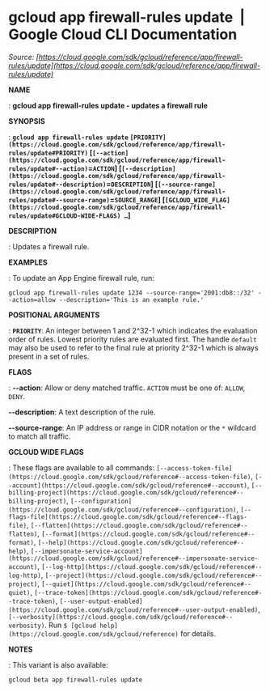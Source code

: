 # gcloud app firewall-rules update  |  Google Cloud CLI Documentation

*Source: [https://cloud.google.com/sdk/gcloud/reference/app/firewall-rules/update](https://cloud.google.com/sdk/gcloud/reference/app/firewall-rules/update)*

**NAME**

: **gcloud app firewall-rules update - updates a firewall rule**

**SYNOPSIS**

: **`gcloud app firewall-rules update` `[PRIORITY](https://cloud.google.com/sdk/gcloud/reference/app/firewall-rules/update#PRIORITY)` [`[--action](https://cloud.google.com/sdk/gcloud/reference/app/firewall-rules/update#--action)`=`ACTION`] [`[--description](https://cloud.google.com/sdk/gcloud/reference/app/firewall-rules/update#--description)`=`DESCRIPTION`] [`[--source-range](https://cloud.google.com/sdk/gcloud/reference/app/firewall-rules/update#--source-range)`=`SOURCE_RANGE`] [`[GCLOUD_WIDE_FLAG](https://cloud.google.com/sdk/gcloud/reference/app/firewall-rules/update#GCLOUD-WIDE-FLAGS) …`]**

**DESCRIPTION**

: Updates a firewall rule.

**EXAMPLES**

: To update an App Engine firewall rule, run:

```
gcloud app firewall-rules update 1234 --source-range='2001:db8::/32' --action=allow --description='This is an example rule.'
```

**POSITIONAL ARGUMENTS**

: **`PRIORITY`**:
An integer between 1 and 2^32-1 which indicates the evaluation order of rules.
Lowest priority rules are evaluated first. The handle `default` may
also be used to refer to the final rule at priority 2^32-1 which is always
present in a set of rules.

**FLAGS**

: **--action**:
Allow or deny matched traffic. `ACTION` must be one of:
`ALLOW`, `DENY`.

**--description**:
A text description of the rule.

**--source-range**:
An IP address or range in CIDR notation or the `*` wildcard to match
all traffic.

**GCLOUD WIDE FLAGS**

: These flags are available to all commands: `[--access-token-file](https://cloud.google.com/sdk/gcloud/reference#--access-token-file)`,
`[--account](https://cloud.google.com/sdk/gcloud/reference#--account)`, `[--billing-project](https://cloud.google.com/sdk/gcloud/reference#--billing-project)`,
`[--configuration](https://cloud.google.com/sdk/gcloud/reference#--configuration)`,
`[--flags-file](https://cloud.google.com/sdk/gcloud/reference#--flags-file)`,
`[--flatten](https://cloud.google.com/sdk/gcloud/reference#--flatten)`, `[--format](https://cloud.google.com/sdk/gcloud/reference#--format)`, `[--help](https://cloud.google.com/sdk/gcloud/reference#--help)`, `[--impersonate-service-account](https://cloud.google.com/sdk/gcloud/reference#--impersonate-service-account)`,
`[--log-http](https://cloud.google.com/sdk/gcloud/reference#--log-http)`,
`[--project](https://cloud.google.com/sdk/gcloud/reference#--project)`, `[--quiet](https://cloud.google.com/sdk/gcloud/reference#--quiet)`, `[--trace-token](https://cloud.google.com/sdk/gcloud/reference#--trace-token)`, `[--user-output-enabled](https://cloud.google.com/sdk/gcloud/reference#--user-output-enabled)`,
`[--verbosity](https://cloud.google.com/sdk/gcloud/reference#--verbosity)`.
Run `$ [gcloud help](https://cloud.google.com/sdk/gcloud/reference)` for details.

**NOTES**

: This variant is also available:

```
gcloud beta app firewall-rules update
```